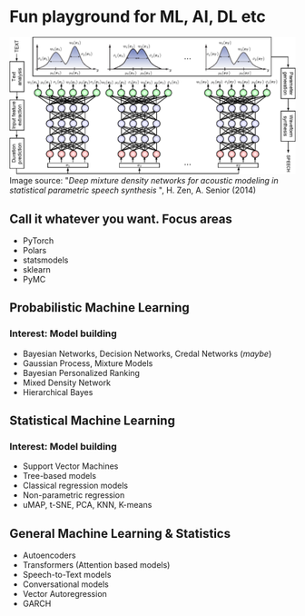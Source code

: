 # Fun playground for ML, AI, DL etc

![mdn](https://github.com/jakorostami/ml_playground/blob/master/mdn.png?raw=true)
Image source: "<i>Deep mixture density networks for acoustic modeling in statistical parametric speech synthesis </i>", H. Zen, A. Senior (2014)

## Call it whatever you want. Focus areas
* PyTorch
* Polars
* statsmodels
* sklearn
* PyMC


## Probabilistic Machine Learning
### Interest: Model building
* Bayesian Networks, Decision Networks, Credal Networks (<i>maybe</i>)
* Gaussian Process, Mixture Models
* Bayesian Personalized Ranking
* Mixed Density Network
* Hierarchical Bayes

## Statistical Machine Learning
### Interest: Model building
* Support Vector Machines
* Tree-based models
* Classical regression models
* Non-parametric regression
* uMAP, t-SNE, PCA, KNN, K-means


## General Machine Learning & Statistics
* Autoencoders
* Transformers (Attention based models)
* Speech-to-Text models
* Conversational models
* Vector Autoregression
* GARCH

